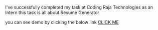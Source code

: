 I've successfully completed my task at Coding Raja Technologies as an Intern
this task is all about Resume Generator

you can see demo by clicking the below link
<a href=" https://farhankhan078.github.io/CodingRajaTechnologies-Resume-Generator/"> CLICK ME</a>
